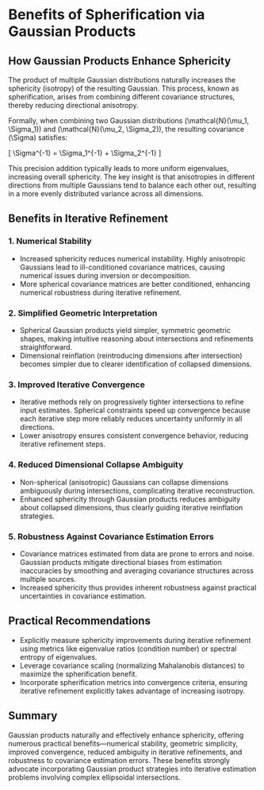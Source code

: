 # Benefits of Spherification via Gaussian Products

## How Gaussian Products Enhance Sphericity

The product of multiple Gaussian distributions naturally increases the sphericity (isotropy) of the resulting Gaussian. This process, known as spherification, arises from combining different covariance structures, thereby reducing directional anisotropy.

Formally, when combining two Gaussian distributions \(\mathcal{N}(\mu_1, \Sigma_1)\) and \(\mathcal{N}(\mu_2, \Sigma_2)\), the resulting covariance \(\Sigma\) satisfies:

\[
\Sigma^{-1} = \Sigma_1^{-1} + \Sigma_2^{-1}
\]

This precision addition typically leads to more uniform eigenvalues, increasing overall sphericity. The key insight is that anisotropies in different directions from multiple Gaussians tend to balance each other out, resulting in a more evenly distributed variance across all dimensions.

## Benefits in Iterative Refinement

### 1. Numerical Stability
- Increased sphericity reduces numerical instability. Highly anisotropic Gaussians lead to ill-conditioned covariance matrices, causing numerical issues during inversion or decomposition.
- More spherical covariance matrices are better conditioned, enhancing numerical robustness during iterative refinement.

### 2. Simplified Geometric Interpretation
- Spherical Gaussian products yield simpler, symmetric geometric shapes, making intuitive reasoning about intersections and refinements straightforward.
- Dimensional reinflation (reintroducing dimensions after intersection) becomes simpler due to clearer identification of collapsed dimensions.

### 3. Improved Iterative Convergence
- Iterative methods rely on progressively tighter intersections to refine input estimates. Spherical constraints speed up convergence because each iterative step more reliably reduces uncertainty uniformly in all directions.
- Lower anisotropy ensures consistent convergence behavior, reducing iterative refinement steps.

### 4. Reduced Dimensional Collapse Ambiguity
- Non-spherical (anisotropic) Gaussians can collapse dimensions ambiguously during intersections, complicating iterative reconstruction.
- Enhanced sphericity through Gaussian products reduces ambiguity about collapsed dimensions, thus clearly guiding iterative reinflation strategies.

### 5. Robustness Against Covariance Estimation Errors
- Covariance matrices estimated from data are prone to errors and noise. Gaussian products mitigate directional biases from estimation inaccuracies by smoothing and averaging covariance structures across multiple sources.
- Increased sphericity thus provides inherent robustness against practical uncertainties in covariance estimation.

## Practical Recommendations

- Explicitly measure sphericity improvements during iterative refinement using metrics like eigenvalue ratios (condition number) or spectral entropy of eigenvalues.
- Leverage covariance scaling (normalizing Mahalanobis distances) to maximize the spherification benefit.
- Incorporate spherification metrics into convergence criteria, ensuring iterative refinement explicitly takes advantage of increasing isotropy.

## Summary

Gaussian products naturally and effectively enhance sphericity, offering numerous practical benefits—numerical stability, geometric simplicity, improved convergence, reduced ambiguity in iterative refinements, and robustness to covariance estimation errors. These benefits strongly advocate incorporating Gaussian product strategies into iterative estimation problems involving complex ellipsoidal intersections.

